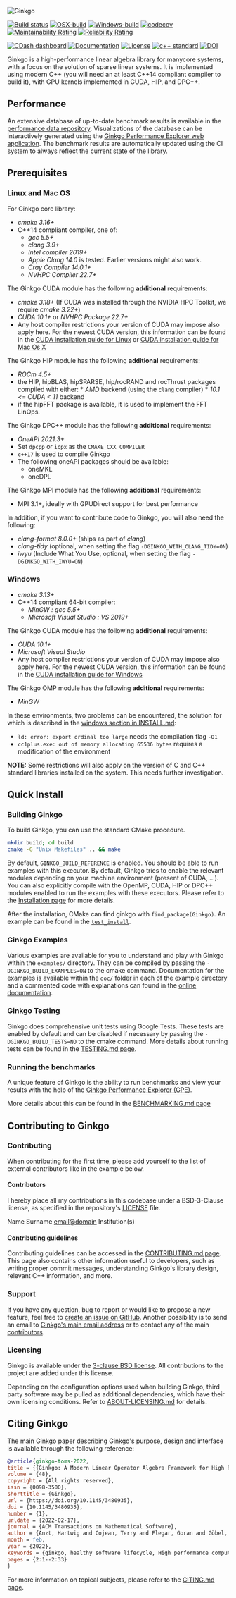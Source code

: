![Ginkgo](/assets/logo.png)

[![Build status](https://gitlab.com/ginkgo-project/ginkgo-public-ci/badges/master/pipeline.svg)](https://github.com/ginkgo-project/ginkgo/commits/master)
[![OSX-build](https://github.com/ginkgo-project/ginkgo/actions/workflows/osx.yml/badge.svg)](https://github.com/ginkgo-project/ginkgo/actions/workflows/osx.yml)
[![Windows-build](https://github.com/ginkgo-project/ginkgo/actions/workflows/windows-msvc-ref.yml/badge.svg)](https://github.com/ginkgo-project/ginkgo/actions/workflows/windows-msvc-ref.yml)
[![codecov](https://codecov.io/gh/ginkgo-project/ginkgo/branch/master/graph/badge.svg)](https://codecov.io/gh/ginkgo-project/ginkgo)
[![Maintainability Rating](https://sonarcloud.io/api/project_badges/measure?project=ginkgo-project_ginkgo&metric=sqale_rating)](https://sonarcloud.io/dashboard?id=ginkgo-project_ginkgo)
[![Reliability Rating](https://sonarcloud.io/api/project_badges/measure?project=ginkgo-project_ginkgo&metric=reliability_rating)](https://sonarcloud.io/dashboard?id=ginkgo-project_ginkgo)

[![CDash dashboard](https://img.shields.io/badge/CDash-Access-blue.svg)](https://my.cdash.org/index.php?project=Ginkgo+Project)
[![Documentation](https://img.shields.io/badge/Documentation-latest-blue.svg)](https://ginkgo-project.github.io/ginkgo-generated-documentation/doc/master/)
[![License](https://img.shields.io/github/license/ginkgo-project/ginkgo.svg)](./LICENSE)
[![c++ standard](https://img.shields.io/badge/c%2B%2B-14-blue.svg)](https://en.wikipedia.org/wiki/C%2B%2B#Standardization)
[![DOI](https://joss.theoj.org/papers/10.21105/joss.02260/status.svg)](https://doi.org/10.21105/joss.02260)

Ginkgo is a high-performance linear algebra library for manycore systems, with a
focus on the solution of sparse linear systems. It is implemented using modern C++
(you will need an at least C++14 compliant compiler to build it), with GPU kernels
implemented in CUDA, HIP, and DPC++.


Performance
-----------

An extensive database of up-to-date benchmark results is available in the
[performance data repository](https://github.com/ginkgo-project/ginkgo-data).
Visualizations of the database can be interactively generated using the
[Ginkgo Performance Explorer web application](https://ginkgo-project.github.io/gpe).
The benchmark results are automatically updated using the CI system to always
reflect the current state of the library.

Prerequisites
-------------

### Linux and Mac OS

For Ginkgo core library:

*   _cmake 3.16+_
*   C++14 compliant compiler, one of:
    *   _gcc 5.5+_
    *   _clang 3.9+_
    *   _Intel compiler 2019+_
    *   _Apple Clang 14.0_ is tested. Earlier versions might also work.
    *   _Cray Compiler 14.0.1+_
    *   _NVHPC Compiler 22.7+_

The Ginkgo CUDA module has the following __additional__ requirements:

*   _cmake 3.18+_ (If CUDA was installed through the NVIDIA HPC Toolkit, we require _cmake 3.22+_)
*   _CUDA 10.1+_ or _NVHPC Package 22.7+_
*   Any host compiler restrictions your version of CUDA may impose also apply
    here. For the newest CUDA version, this information can be found in the
    [CUDA installation guide for Linux](https://docs.nvidia.com/cuda/cuda-installation-guide-linux/index.html)
    or [CUDA installation guide for Mac Os X](https://docs.nvidia.com/cuda/cuda-installation-guide-mac-os-x/index.html)

The Ginkgo HIP module has the following __additional__ requirements:

* _ROCm 4.5+_
*    the HIP, hipBLAS, hipSPARSE, hip/rocRAND and rocThrust packages compiled with either:
    * _AMD_ backend (using the `clang` compiler)
    * _10.1 <= CUDA < 11_ backend
* if the hipFFT package is available, it is used to implement the FFT LinOps.

The Ginkgo DPC++ module has the following __additional__ requirements:

* _OneAPI 2021.3+_
* Set `dpcpp` or `icpx` as the `CMAKE_CXX_COMPILER`
* `c++17` is used to compile Ginkgo
* The following oneAPI packages should be available:
    * oneMKL
    * oneDPL

The Ginkgo MPI module has the following __additional__ requirements:

* MPI 3.1+, ideally with GPUDirect support for best performance

In addition, if you want to contribute code to Ginkgo, you will also need the
following:

*   _clang-format 8.0.0+_ (ships as part of _clang_)
*   _clang-tidy_ (optional, when setting the flag `-DGINKGO_WITH_CLANG_TIDY=ON`)
*   _iwyu_ (Include What You Use, optional, when setting the flag `-DGINKGO_WITH_IWYU=ON`)

### Windows

*   _cmake 3.13+_
*   C++14 compliant 64-bit compiler:
    *   _MinGW : gcc 5.5+_
    *   _Microsoft Visual Studio : VS 2019+_

The Ginkgo CUDA module has the following __additional__ requirements:

*   _CUDA 10.1+_
*   _Microsoft Visual Studio_
*   Any host compiler restrictions your version of CUDA may impose also apply
    here. For the newest CUDA version, this information can be found in the
    [CUDA installation guide for Windows](https://docs.nvidia.com/cuda/cuda-installation-guide-microsoft-windows/index.html)

The Ginkgo OMP module has the following __additional__ requirements:
*  _MinGW_

In these environments, two problems can be encountered, the solution for which is described in the
[windows section in INSTALL.md](INSTALL.md#building-ginkgo-in-windows):
* `ld: error: export ordinal too large` needs the compilation flag `-O1`
* `cc1plus.exe: out of memory allocating 65536 bytes` requires a modification of the environment

__NOTE:__ Some restrictions will also apply on the version of C and C++ standard
libraries installed on the system. This needs further investigation.

Quick Install
------------

### Building Ginkgo

To build Ginkgo, you can use the standard CMake procedure.

```sh
mkdir build; cd build
cmake -G "Unix Makefiles" .. && make
```

By default, `GINKGO_BUILD_REFERENCE` is enabled. You should be able to run
examples with this executor. By default, Ginkgo tries to enable the relevant
modules depending on your machine environment (present of CUDA, ...). You can
also explicitly compile with the OpenMP, CUDA, HIP or DPC++ modules enabled to
run the examples with these executors. Please refer to the [Installation
page](./INSTALL.md) for more details.

After the installation, CMake can find ginkgo with `find_package(Ginkgo)`.
An example can be found in the [`test_install`](test/test_install/CMakeLists.txt).

### Ginkgo Examples

Various examples are available for you to understand and play with Ginkgo within the `examples/` directory. They can be compiled by passing the `-DGINKGO_BUILD_EXAMPLES=ON` to the cmake command. Documentation for the examples is available within the `doc/` folder in each of the example directory and a commented code with explanations can found in the [online documentation](https://ginkgo-project.github.io/ginkgo-generated-documentation/doc/master/Examples.html).

### Ginkgo Testing

Ginkgo does comprehensive unit tests using Google Tests. These tests are enabled by default and can be disabled if necessary by passing the `-DGINKGO_BUILD_TESTS=NO` to the cmake command. More details about running tests can be found in the [TESTING.md page](./TESTING.md).

### Running the benchmarks

A unique feature of Ginkgo is the ability to run benchmarks and view your results
with the help of the [Ginkgo Performance Explorer (GPE)](https://ginkgo-project.github.io/gpe/).

More details about this can be found in the [BENCHMARKING.md page](./BENCHMARKING.md)

Contributing to Ginkgo
---------------------------

### Contributing

When contributing for the first time, please add yourself to the list of
external contributors like in the example below.

#### Contributors
I hereby place all my contributions in this codebase under a BSD-3-Clause
license, as specified in the repository's [LICENSE](./LICENSE) file.

Name Surname <email@domain> Institution(s)

#### Contributing guidelines

Contributing guidelines can be accessed in the [CONTRIBUTING.md
page](./CONTRIBUTING.md). This page also contains other information useful to
developers, such as writing proper commit messages, understanding Ginkgo's
library design, relevant C++ information, and more.

### Support
If you have any question, bug to report or would like to propose a new feature,
feel free to [create an
issue on GitHub](https://github.com/ginkgo-project/ginkgo/issues/new). Another possibility
is to send an email to [Ginkgo's main email address](mailto:ginkgo.library@gmail.com)
or to contact any of the main [contributors](contributors.txt).


### Licensing

Ginkgo is available under the [3-clause BSD license](LICENSE). All contributions
to the project are added under this license.

Depending on the configuration options used when building Ginkgo, third party
software may be pulled as additional dependencies, which have their own
licensing conditions. Refer to [ABOUT-LICENSING.md](ABOUT-LICENSING.md) for
details.

Citing Ginkgo
-------------

The main Ginkgo paper describing Ginkgo's purpose, design and interface is
available through the following reference:

``` bibtex
@article{ginkgo-toms-2022,
title = {{Ginkgo: A Modern Linear Operator Algebra Framework for High Performance Computing}},
volume = {48},
copyright = {All rights reserved},
issn = {0098-3500},
shorttitle = {Ginkgo},
url = {https://doi.org/10.1145/3480935},
doi = {10.1145/3480935},
number = {1},
urldate = {2022-02-17},
journal = {ACM Transactions on Mathematical Software},
author = {Anzt, Hartwig and Cojean, Terry and Flegar, Goran and Göbel, Fritz and Grützmacher, Thomas and Nayak, Pratik and Ribizel, Tobias and Tsai, Yuhsiang Mike and Quintana-Ortí, Enrique S.},
month = feb,
year = {2022},
keywords = {ginkgo, healthy software lifecycle, High performance computing, multi-core and manycore architectures},
pages = {2:1--2:33}
}
```

For more information on topical subjects, please refer to the [CITING.md
page](CITING.md).
